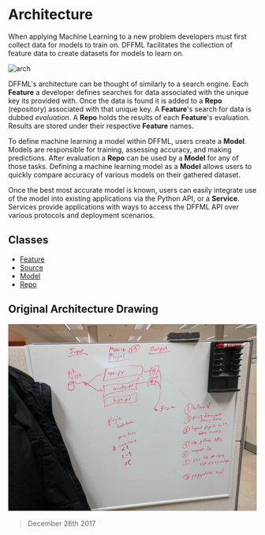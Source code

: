 # Architecture

When applying Machine Learning to a new problem developers must first collect
data for models to train on. DFFML facilitates the collection of feature data
to create datasets for models to learn on.

![arch](https://github.com/intel/dffml/raw/master/docs/images/arch.png)

DFFML's architecture can be thought of similarly to a search engine. Each
**Feature** a developer defines searches for data associated with the unique key
its provided with. Once the data is found it is added to a **Repo** (repository)
associated with that unique key. A **Feature**'s search for data is dubbed
*evaluation*. A **Repo** holds the results of each **Feature**'s evaluation.
Results are stored under their respective **Feature** names.

To define machine learning a model within DFFML, users create a **Model**.
Models are responsible for training, assessing accuracy, and making
predictions. After evaluation a **Repo** can be used by a **Model** for any of
those tasks. Defining a machine learning model as a **Model** allows users to
quickly compare accuracy of various models on their gathered dataset.

Once the best most accurate model is known, users can easily integrate use of
the model into existing applications via the Python API, or a **Service**.
Services provide applications with ways to access the DFFML API over various
protocols and deployment scenarios.

## Classes

- [Feature](FEATURE.md)
- [Source](SOURCE.md)
- [Model](MODEL.md)
- [Repo](REPO.md)

## Original Architecture Drawing

![oarch](https://github.com/intel/dffml/raw/master/docs/images/oarch.jpg)

> December 26th 2017

